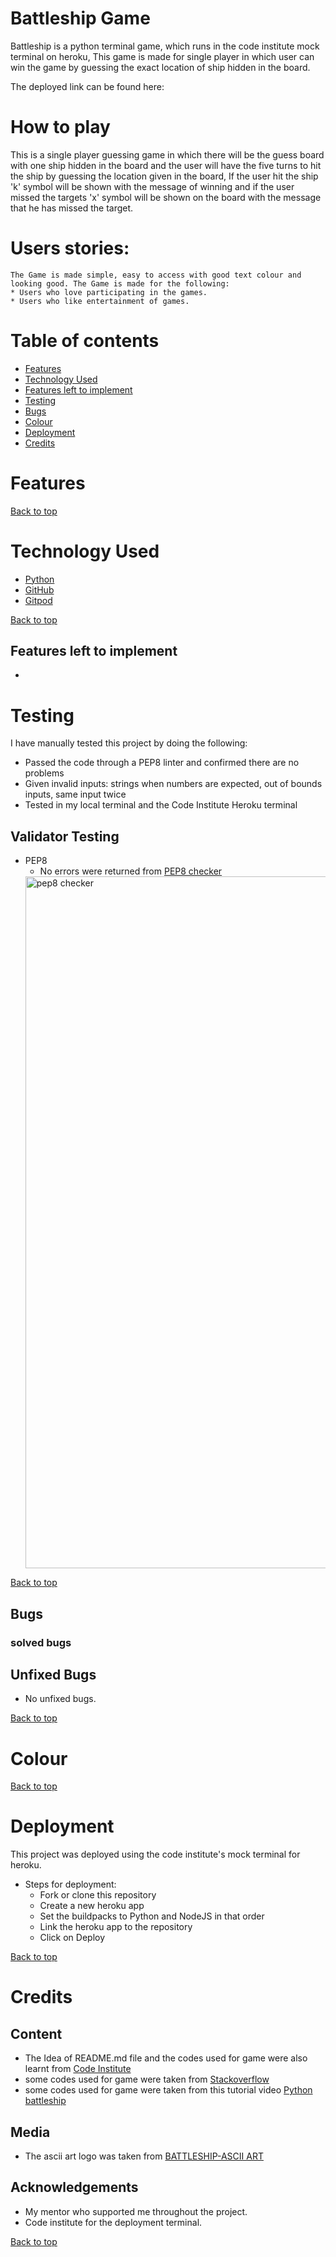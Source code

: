 # Battleship Game
  Battleship is a python terminal game, which runs in the code institute mock terminal on heroku,
  This game is made for single player in which user can win the game by guessing the exact
  location of ship hidden in the board.

  The deployed link can be found here: 


# How to play
 This is a single player guessing game in which there will be the guess board with one ship hidden
 in the board and the user will have the five turns to hit the ship by guessing the location given
 in the board, If the user hit the ship 'k' symbol will be shown with the message of winning and 
 if the user missed the targets 'x' symbol will be shown on the board with the message that he has
 missed the target.
  

# Users stories:
    
    The Game is made simple, easy to access with good text colour and looking good. The Game is made for the following:
    * Users who love participating in the games.
    * Users who like entertainment of games.

# Table of contents
  * [Features](#features)
  * [Technology Used](#technology-used)
  * [Features left to implement](#features-left-to-implement)
  * [Testing](#testing)
  * [Bugs](#bugs)
  * [Colour](#colour)
  * [Deployment](#deployment)
  * [Credits](#credits) 

# Features
   
   
   [Back to top](#)

# Technology Used 
  * [Python](https://en.wikipedia.org/wiki/Python_(programming_language))
  * [GitHub](https://github.com)
  * [Gitpod](https://www.gitpod.io) 

   [Back to top](#)

 ## Features left to implement
   * 

# Testing
  I have manually tested this project by doing the following:
  * Passed the code through a PEP8 linter and confirmed there are no problems
  * Given invalid inputs: strings when numbers are expected, out of bounds inputs, same input twice
  * Tested in my local terminal and the Code Institute Heroku terminal

 ## Validator Testing
   * PEP8
     * No errors were returned from [PEP8 checker](http://pep8online.com/)
     <img width="1107" alt="pep8 checker" src="https://user-images.githubusercontent.com/95220937/159189614-14d2a068-f559-4308-b3b6-14135dd53794.png">    

   [Back to top](#)

  ## Bugs
   ### solved bugs
     

 ## Unfixed Bugs
   * No unfixed bugs.
   
   [Back to top](#)

# Colour
  
     

  [Back to top](#)
# Deployment
 This project was deployed using the code institute's mock terminal for heroku.
   * Steps for deployment:
     * Fork or clone this repository
     * Create a new heroku app
     * Set the buildpacks to Python and NodeJS in that order
     * Link the heroku app to the repository
     * Click on Deploy 

  [Back to top](#)
# Credits
 ## Content
   * The Idea of README.md file and the codes used for game were also learnt from [Code Institute](https://codeinstitute.net)
   * some codes used for game were taken from [Stackoverflow](https://stackoverflow.com/)
   * some codes used for game were taken from this tutorial video [Python battleship](https://www.youtube.com/watch?v=tF1WRCrd_HQ&ab_channel=KnowledgeMavens)

 ## Media
   * The ascii art logo was taken from [BATTLESHIP-ASCII ART](https://ascii.co.uk/art/battleship)

 ## Acknowledgements
   * My mentor who supported me throughout the project.
   * Code institute for the deployment terminal.

 [Back to top](#)